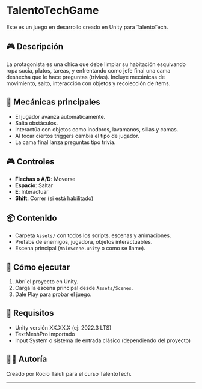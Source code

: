 # TalentoTechGame

Este es un juego en desarrollo creado en Unity para TalentoTech.

## 🎮 Descripción

La protagonista es una chica que debe limpiar su habitación esquivando ropa sucia, platos, tareas, y enfrentando como jefe final una cama deshecha que le hace preguntas (trivias). Incluye mecánicas de movimiento, salto, interacción con objetos y recolección de ítems.

## 🧠 Mecánicas principales

- El jugador avanza automáticamente.
- Salta obstáculos.
- Interactúa con objetos como inodoros, lavamanos, sillas y camas.
- Al tocar ciertos triggers cambia el tipo de jugador.
- La cama final lanza preguntas tipo trivia.

## 🎮 Controles

- **Flechas o A/D**: Moverse
- **Espacio**: Saltar
- **E**: Interactuar
- **Shift**: Correr (si está habilitado)

## 📦 Contenido

- Carpeta `Assets/` con todos los scripts, escenas y animaciones.
- Prefabs de enemigos, jugadora, objetos interactuables.
- Escena principal (`MainScene.unity` o como se llame).

## 🚀 Cómo ejecutar

1. Abrí el proyecto en Unity.
2. Cargá la escena principal desde `Assets/Scenes`.
3. Dale Play para probar el juego.

## 🧩 Requisitos

- Unity versión XX.XX.X (ej: 2022.3 LTS)
- TextMeshPro importado
- Input System o sistema de entrada clásico (dependiendo del proyecto)

## 🧑‍🎓 Autoría

Creado por Rocío Taiuti para el curso TalentoTech.

---

